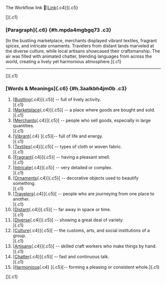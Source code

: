 The Workflow link
👏[[Link](https://www.google.com/url?q=http://www.google.com&sa=D&source=editors&ust=1760333122271487&usg=AOvVaw2nJOp-EUjVgS0LtJkEfFvm){.c4}]{.c5}

[]{.c1}

### [Paragraph]{.c6} {#h.mpda4mgbgq73 .c3}

[In the bustling marketplace, merchants displayed vibrant textiles,
fragrant spices, and intricate ornaments. Travelers from distant lands
marveled at the diverse culture, while local artisans showcased their
craftsmanship. The air was filled with animated chatter, blending
languages from across the world, creating a lively yet harmonious
atmosphere.]{.c1}

------------------------------------------------------------------------

[]{.c1}

### [Words & Meanings]{.c6} {#h.3aalkbh4jm0b .c3}

1.  [[Bustling](https://www.google.com/url?q=http://www.google.com&sa=D&source=editors&ust=1760333122273489&usg=AOvVaw2k7e7a5Vj30NiGiC2EXiGk){.c4}]{.c5}[ --
    full of lively activity.\
    ]{.c1}
2.  [[Marketplace](https://www.google.com/url?q=http://www.google.com&sa=D&source=editors&ust=1760333122273848&usg=AOvVaw3hw9Y62bvlQnmGkSfEo_nW){.c4}]{.c5}[ --
    a place where goods are bought and sold.\
    ]{.c1}
3.  [[Merchants](https://www.google.com/url?q=http://www.google.com&sa=D&source=editors&ust=1760333122274140&usg=AOvVaw2vvyMVMsBL2-Bw8YvmsSV7){.c4}]{.c5}[ --
    people who sell goods, especially in large quantities.\
    ]{.c1}
4.  [[Vibrant](https://www.google.com/url?q=http://www.google.com&sa=D&source=editors&ust=1760333122274500&usg=AOvVaw1jcjDnSSwnjvsMOlgd6nt0){.c4}
    ]{.c5}[-- full of life and energy.\
    ]{.c1}
5.  [[Textiles](https://www.google.com/url?q=http://www.google.com&sa=D&source=editors&ust=1760333122274757&usg=AOvVaw1hAF9lqPS5i4qaA_RIWSUt){.c4}]{.c5}[ --
    types of cloth or woven fabric.\
    ]{.c1}
6.  [[Fragrant](https://www.google.com/url?q=http://www.google.com&sa=D&source=editors&ust=1760333122275083&usg=AOvVaw1Oq4NVFNfA4Nq5bSanQEZa){.c4}]{.c5}[ --
    having a pleasant smell.\
    ]{.c1}
7.  [[Intricate](https://www.google.com/url?q=http://www.google.com&sa=D&source=editors&ust=1760333122275662&usg=AOvVaw0LIykjpZWG0_OESEqWtlG6){.c4}]{.c5}[ --
    very detailed or complex.\
    ]{.c1}
8.  [[Ornaments](https://www.google.com/url?q=http://www.google.com&sa=D&source=editors&ust=1760333122275886&usg=AOvVaw20kTb5jNcg5xJ43hj8iZ1U){.c4}]{.c5}[ --
    decorative objects used to beautify something.\
    ]{.c1}
9.  [[Travelers](https://www.google.com/url?q=http://www.google.com&sa=D&source=editors&ust=1760333122279765&usg=AOvVaw1sxd3kA2EfztaRQC55OixC){.c4}]{.c5}[ --
    people who are journeying from one place to another.\
    ]{.c1}
10. [[Distant](https://www.google.com/url?q=http://www.google.com&sa=D&source=editors&ust=1760333122280227&usg=AOvVaw3uClsc8hoTn_AgD_EejoJ3){.c4}]{.c5}[ --
    far away in space or time.\
    ]{.c1}
11. [[Diverse](https://www.google.com/url?q=http://www.google.com&sa=D&source=editors&ust=1760333122280489&usg=AOvVaw0P0RJK7L-GwyxKFSeUokLL){.c4}]{.c5}[ --
    showing a great deal of variety.\
    ]{.c1}
12. [[Culture](https://www.google.com/url?q=http://www.google.com&sa=D&source=editors&ust=1760333122281311&usg=AOvVaw33dhUHyDda8Ume5uPX4F0f){.c4}]{.c5}[ --
    the customs, arts, and social institutions of a group.\
    ]{.c1}
13. [[Artisans](https://www.google.com/url?q=http://www.google.com&sa=D&source=editors&ust=1760333122281636&usg=AOvVaw0Q9DOA7nM3R5-Yt7hJQLfU){.c4}]{.c5}[ --
    skilled craft workers who make things by hand.\
    ]{.c1}
14. [[Chatter](https://www.google.com/url?q=http://www.google.com&sa=D&source=editors&ust=1760333122281911&usg=AOvVaw2jXdNjP-hI0g-DDWLrsPs0){.c4}]{.c5}[ --
    fast and continuous talk.\
    ]{.c1}
15. [[Harmonious](https://www.google.com/url?q=http://www.google.com&sa=D&source=editors&ust=1760333122282207&usg=AOvVaw0T3V-p0sRux-_NBfTAkBHx){.c4}
    ]{.c5}[-- forming a pleasing or consistent whole.]{.c1}

[]{.c1}
